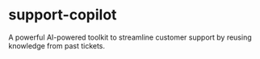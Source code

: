 # support-copilot
A powerful AI-powered toolkit to streamline customer support by reusing knowledge from past tickets.
